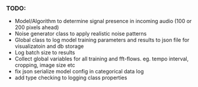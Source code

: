 ### TODO:

- Model/Algorithm to determine signal presence in incoming audio (100 or 200 pixels ahead)
- Noise generator class to apply realistic noise patterns
- Global class to log model training parameters and results to json file for visualizatoin and db storage 
- Log batch size to results
- Collect global variables for all training and fft-flows. eg. tempo interval, cropping, image size etc
- fix json serialize model config in categorical data log
- add type checking to logging class properties